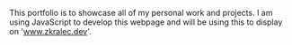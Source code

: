 This portfolio is to showcase all of my personal work and projects. I am using JavaScript to develop this webpage and will be using this to display on 'www.zkralec.dev'.
